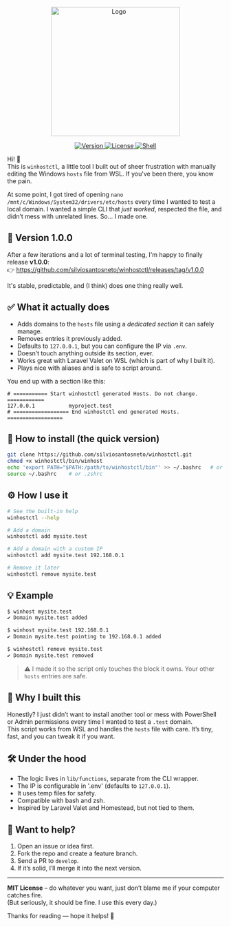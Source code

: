 <p align="center">
  <img src="https://lh3.googleusercontent.com/d/1LKv9ZI8SF0bHln5M_AxhJxYUYcY01PBN" alt="Logo" width="300"/>
</p>
<p align="center">
  <a href="https://github.com/silviosantosneto/winhostctl/releases">
    <img src="https://img.shields.io/github/v/release/silviosantosneto/winhostctl?style=for-the-badge" alt="Version">
  </a>
  <a href="https://github.com/silviosantosneto/winhostctl/blob/main/LICENSE">
    <img src="https://img.shields.io/github/license/silviosantosneto/winhostctl?style=for-the-badge" alt="License">
  </a>
  <a href="https://www.gnu.org/software/bash/">
    <img src="https://img.shields.io/badge/Shell-bash-informational?style=for-the-badge&logo=gnu-bash" alt="Shell">
  </a>
</p>


Hi! 👋  
This is `winhostctl`, a little tool I built out of sheer frustration with manually editing the Windows `hosts` file from WSL. If you've been there, you know the pain.

At some point, I got tired of opening `nano /mnt/c/Windows/System32/drivers/etc/hosts` every time I wanted to test a local domain. I wanted a simple CLI that *just worked*, respected the file, and didn’t mess with unrelated lines. So… I made one.

## 🚀 Version 1.0.0

After a few iterations and a lot of terminal testing, I'm happy to finally release **v1.0.0**:  
👉 https://github.com/silviosantosneto/winhostctl/releases/tag/v1.0.0

It's stable, predictable, and (I think) does one thing really well.

## ✅ What it actually does

- Adds domains to the `hosts` file using a *dedicated section* it can safely manage.
- Removes entries it previously added.
- Defaults to `127.0.0.1`, but you can configure the IP via `.env`.
- Doesn’t touch anything outside its section, ever.
- Works great with Laravel Valet on WSL (which is part of why I built it).
- Plays nice with aliases and is safe to script around.

You end up with a section like this:

```
# =========== Start winhostctl generated Hosts. Do not change. ============
127.0.0.1           myproject.test
# ================== End winhostctl end generated Hosts. ==================
```

## 🧩 How to install (the quick version)

```bash
git clone https://github.com/silviosantosneto/winhostctl.git
chmod +x winhostctl/bin/winhost
echo 'export PATH="$PATH:/path/to/winhostctl/bin"' >> ~/.bashrc   # or .zshrc
source ~/.bashrc    # or .zshrc
```

## ⚙️ How I use it

```bash
# See the built-in help
winhostctl --help

# Add a domain
winhostctl add mysite.test

# Add a domain with a custom IP
winhostctl add mysite.test 192.168.0.1

# Remove it later
winhostctl remove mysite.test
```

## 💡 Example

```bash
$ winhost mysite.test
✔️ Domain mysite.test added

$ winhost mysite.test 192.168.0.1
✔️ Domain mysite.test pointing to 192.168.0.1 added

$ winhostctl remove mysite.test
✔️ Domain mysite.test removed
```

> ⚠️ I made it so the script only touches the block it owns. Your other `hosts` entries are safe.

## 🎯 Why I built this

Honestly? I just didn’t want to install another tool or mess with PowerShell or Admin permissions every time I wanted to test a `.test` domain.  
This script works from WSL and handles the `hosts` file with care. It’s tiny, fast, and you can tweak it if you want.

## 🛠 Under the hood

- The logic lives in `lib/functions`, separate from the CLI wrapper.
- The IP is configurable in '.env' (defaults to `127.0.0.1`).
- It uses temp files for safety.
- Compatible with bash and zsh.
- Inspired by Laravel Valet and Homestead, but not tied to them.

## 🤝 Want to help?

1. Open an issue or idea first.
2. Fork the repo and create a feature branch.
3. Send a PR to `develop`.
4. If it’s solid, I’ll merge it into the next version.

---

**MIT License** – do whatever you want, just don’t blame me if your computer catches fire.  
(But seriously, it should be fine. I use this every day.)

Thanks for reading — hope it helps! 🙌
